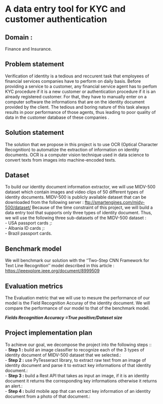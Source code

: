 # A data entry tool for KYC and customer authentication 

## Domain :
Finance and Insurance.

## Problem statement 
Verification of identity is a tedious and reccurent task that employees of financial services companies have to perform on daily basis. Before providing a service to a customer, any financial service agent has to perfom KYC procedure if it is a new customer or authentication procedure if it is an already registered customer. For that, they have to manually enter on a computer software the informations that are on the identity document provided by the client. The tedious and boring nature of this task always results in poor performance of those agents, thus leading to poor quality of data in the customer database of these companies
.
## Solution statement 
The solution that we propose in this project is to use OCR (Optical Character Recognition) to automatize the extraction of information on identity documents. OCR is a computer vision technique used in data science to convert texts from images into machine-encoded texts.

## Dataset 
To build our identity document information extractor, we will use MIDV-500 dataset which contain images and video clips of 50 different types of identity documents. MIDV-500 is publicly available dataset that can be downloaded from the following server : ftp://smartengines.com/midv-500/dataset/
Because of the time constraint of this project, we will build a data entry tool that supports only three types of identity document. Thus, we will use the following three sub-datasets of the MIDV-500 dataset :</br>
	- USA passport cards ;:</br>
	- Albania ID cards ;:</br>
	- Brazil passport cards.

## Benchmark model 
We will  benchmark our solution with the ‘’Two-Step CNN Framework for Text Line Recognition’’ model described in this article : https://ieeexplore.ieee.org/document/8999509

## Evaluation metrics 
The Evaluation metric that we will use to mesure the performance of our model is the Field Recognition Accuray of the identity document. We will compare the performance of our model to that of the benchmark model.

***Fields Recognition Accuracy =True positive/Dataset size***

## Project implementation plan 
To achieve our goal, we decompose the project into the following steps ::</br>
	- **Step 1 :** build an image classifier to recognize each of the 3 types of identity document of MIDV-500 dataset that we selected.:</br> 
	- **Step 2 :** use PyTesseract library, to extract raw text from an image of identity document and parse it to extract key informations of that identity document.:</br>
	- **Step 3 :** build a Rest API that takes as input an image, if it is an identity document it returns the corresponding key informations otherwise it returns an alert.:</br>
	- **Step 4 :** build mobile app that can extract key information of an identity document from a photo of that document.:</br>


